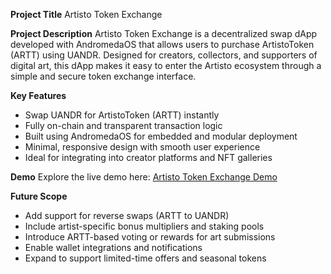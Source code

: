 **Project Title**
Artisto Token Exchange

**Project Description**
Artisto Token Exchange is a decentralized swap dApp developed with AndromedaOS that allows users to purchase ArtistoToken (ARTT) using UANDR. Designed for creators, collectors, and supporters of digital art, this dApp makes it easy to enter the Artisto ecosystem through a simple and secure token exchange interface.

**Key Features**

* Swap UANDR for ArtistoToken (ARTT) instantly
* Fully on-chain and transparent transaction logic
* Built using AndromedaOS for embedded and modular deployment
* Minimal, responsive design with smooth user experience
* Ideal for integrating into creator platforms and NFT galleries

**Demo**
Explore the live demo here:
[Artisto Token Exchange Demo](https://embeddables.testnet.andromedaprotocol.io/galileo-4/aristo-token)

**Future Scope**

* Add support for reverse swaps (ARTT to UANDR)
* Include artist-specific bonus multipliers and staking pools
* Introduce ARTT-based voting or rewards for art submissions
* Enable wallet integrations and notifications
* Expand to support limited-time offers and seasonal tokens